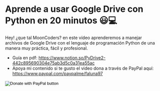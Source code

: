 # Aprende a usar Google Drive con Python en 20 minutos 😃💻

Hey! ¿que tal MoonCoders? en este vídeo aprenderemos a manejar archivos de Google Drive con el lenguaje de programación Python de una manera muy práctica, fácil y profesional.

- Guía en pdf: https://www.notion.so/PyDrive2-442c895690304e75ab3d5c0a31ea55ac
- Apoya mi contenido si te gusto el video dona a través de PayPal aquí: https://www.paypal.com/paypalme/faluna97

<form action="https://www.paypal.com/donate" method="post" target="_top">
<input type="hidden" name="hosted_button_id" value="2HNU6PLLRVNTW" />
<input type="image" src="http://albergueolimpico.com/wp-content/uploads/2020/12/paypal-button-300x131-1.png" border="0" name="submit" title="PayPal - The safer, easier way to pay online!" alt="Donate with PayPal button" />
<img alt="" border="0" src="https://www.paypal.com/es_MX/i/scr/pixel.gif" width="1" height="1" />
</form>

